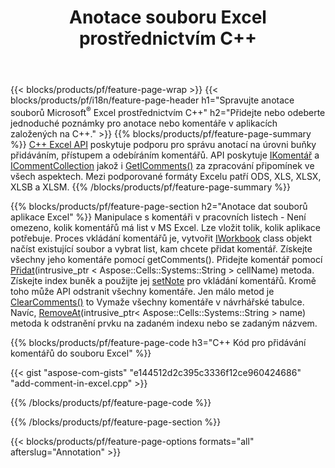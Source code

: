 ﻿---
title: Anotace souboru Excel prostřednictvím C++
url: /cs/cpp/annotation/
description: Přidejte nebo odeberte komentáře datových poznámek v tabulkách Excel a OpenOffice s knihovnou C++.
---
{{< blocks/products/pf/feature-page-wrap >}}
{{< blocks/products/pf/i18n/feature-page-header h1="Spravujte anotace souborů Microsoft<sup>&reg;</sup> Excel prostřednictvím C++" h2="Přidejte nebo odeberte jednoduché poznámky pro anotace nebo komentáře v aplikacích založených na C++." >}}
{{% blocks/products/pf/feature-page-summary %}}
[C++ Excel API](/cells/cpp/) poskytuje podporu pro správu anotací na úrovni buňky přidáváním, přístupem a odebíráním komentářů. API poskytuje [IKomentář](https://reference.aspose.com/cells/cpp/class/aspose.cells.i_comment) a [ICommentCollection](https://reference.aspose.com/cells/cpp/class/aspose.cells.i_comment_collection) jakož i [GetIComments()](https://reference.aspose.com/cells/cpp/class/aspose.cells.i_worksheet#ae7cce5f85b7b25a1e5c58df1b613ca5a) za zpracování připomínek ve všech aspektech. Mezi podporované formáty Excelu patří ODS, XLS, XLSX, XLSB a XLSM.
{{% /blocks/products/pf/feature-page-summary %}}

{{% blocks/products/pf/feature-page-section h2="Anotace dat souborů aplikace Excel" %}}
Manipulace s komentáři v pracovních listech - Není omezeno, kolik komentářů má list v MS Excel. Lze vložit tolik, kolik aplikace potřebuje. Proces vkládání komentářů je, vytvořit [IWorkbook](https://reference.aspose.com/cells/cpp/class/aspose.cells.i_workbook) class objekt načíst existující soubor a vybrat list, kam chcete přidat komentář. Získejte všechny jeho komentáře pomocí getComments(). Přidejte komentář pomocí [Přidat](https://reference.aspose.com/cells/cpp/class/aspose.cells.i_comment_collection#a3f014415e292fa15c6220e9727dad384)(intrusive_ptr < Aspose::Cells::Systems::String > cellName) metoda. Získejte index buněk a použijte jej [setNote](https://reference.aspose.com/cells/cpp/com.aspose.cells/comment#Note) pro vkládání komentářů. Kromě toho může API odstranit všechny komentáře. Jen málo metod je [ClearComments()](https://reference.aspose.com/cells/cpp/class/aspose.cells.i_worksheet#ad4e0ea291ae60fc1b5d815e520edc6c3) to Vymaže všechny komentáře v návrhářské tabulce. Navíc, [RemoveAt](https://reference.aspose.com/cells/cpp/class/aspose.cells.i_worksheet_collection#addabcc7d7d76874694018fb3ba37b72c)(intrusive_ptr< Aspose::Cells::Systems::String > name) metoda k odstranění prvku na zadaném indexu nebo se zadaným názvem.

{{% blocks/products/pf/feature-page-code h3="C++ Kód pro přidávání komentářů do souboru Excel" %}}

{{< gist "aspose-com-gists" "e144512d2c395c3336f12ce960424686" "add-comment-in-excel.cpp" >}}

{{% /blocks/products/pf/feature-page-code %}}

{{% /blocks/products/pf/feature-page-section %}}

{{< blocks/products/pf/feature-page-options formats="all" afterslug="Annotation" >}}